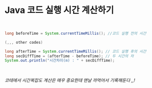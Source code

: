 # Java 코드 실행 시간 계산하기

<br>

```java
long beforeTime = System.currentTimeMillis(); //코드 실행 전의 시간 

(,,, other codes)

long afterTime = System.currentTimeMillis(); // 코드 실행 후의 시간 
long secDiffTime = (afterTime - beforeTime); // 두 시간의 차 
System.out.println("시간차이(m) : " + secDiffTime);
```

<br>

<i>코테에서 시간복잡도 계산은 매우 중요한데 맨날 까먹어서 기록해둔다 ,,!</i>